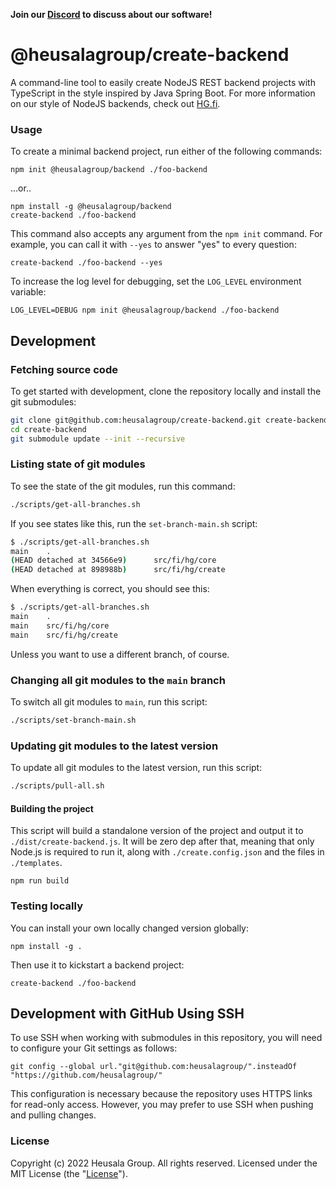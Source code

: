 **Join our [Discord](https://discord.gg/UBTrHxA78f) to discuss about our software!**

# @heusalagroup/create-backend

A command-line tool to easily create NodeJS REST backend projects with
TypeScript in the style inspired by Java Spring Boot. For more information on
our style of NodeJS backends, check out [HG.fi](https://hg.fi/).

### Usage

To create a minimal backend project, run either of the following commands:

```shell
npm init @heusalagroup/backend ./foo-backend
```

...or..

```shell
npm install -g @heusalagroup/backend
create-backend ./foo-backend
```

This command also accepts any argument from the `npm init` command. For example,
you can call it with `--yes` to answer "yes" to every question:

```shell
create-backend ./foo-backend --yes
```

To increase the log level for debugging, set the `LOG_LEVEL` environment 
variable:

```shell
LOG_LEVEL=DEBUG npm init @heusalagroup/backend ./foo-backend
```

## Development

### Fetching source code

To get started with development, clone the repository locally and install the 
git submodules:

```bash
git clone git@github.com:heusalagroup/create-backend.git create-backend
cd create-backend
git submodule update --init --recursive
```

### Listing state of git modules

To see the state of the git modules, run this command:

```bash
./scripts/get-all-branches.sh
```

If you see states like this, run the `set-branch-main.sh` script:

```bash
$ ./scripts/get-all-branches.sh 
main    .
(HEAD detached at 34566e9)      src/fi/hg/core
(HEAD detached at 898988b)      src/fi/hg/create
```

When everything is correct, you should see this:

```bash
$ ./scripts/get-all-branches.sh 
main    .
main    src/fi/hg/core
main    src/fi/hg/create
```

Unless you want to use a different branch, of course.

### Changing all git modules to the `main` branch

To switch all git modules to `main`, run this script:

```bash
./scripts/set-branch-main.sh
```

### Updating git modules to the latest version

To update all git modules to the latest version, run this script:

```bash
./scripts/pull-all.sh
```

#### Building the project

This script will build a standalone version of the project and output it
to `./dist/create-backend.js`. It will be zero dep after that, meaning that only
Node.js is required to run it, along with `./create.config.json` and the files
in `./templates`.

```shell
npm run build
```

### Testing locally

You can install your own locally changed version globally:

```shell
npm install -g .
```

Then use it to kickstart a backend project:

```shell
create-backend ./foo-backend
```

## Development with GitHub Using SSH

To use SSH when working with submodules in this repository, you will need to
configure your Git settings as follows:

```
git config --global url."git@github.com:heusalagroup/".insteadOf "https://github.com/heusalagroup/"
```

This configuration is necessary because the repository uses HTTPS links for
read-only access. However, you may prefer to use SSH when pushing and pulling
changes.

### License

Copyright (c) 2022 Heusala Group. All rights reserved. Licensed under the MIT 
License (the "[License](./LICENSE)").

